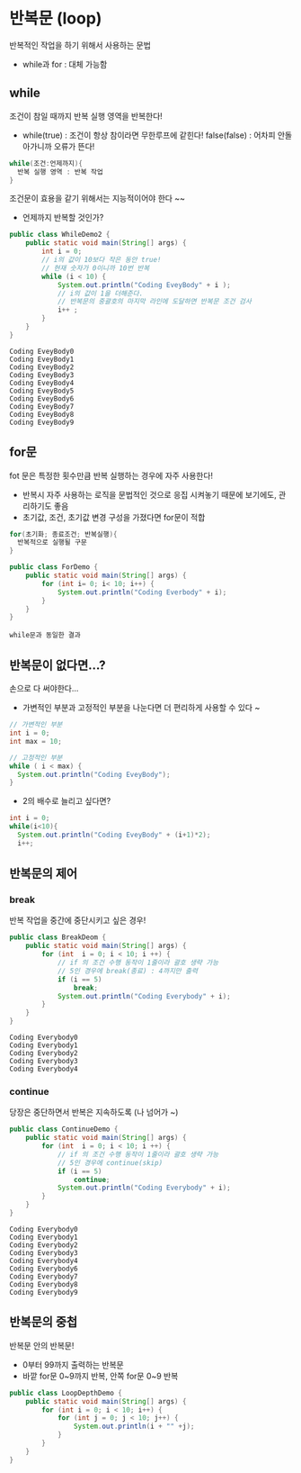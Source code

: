 # 반복문 (loop)
반복적인 작업을 하기 위해서 사용하는 문법
- while과 for : 대체 가능함

## while
조건이 참일 때까지 반복 실행 영역을 반복한다!
- while(true) : 조건이 항상 참이라면 무한루프에 같힌다!
  false(false) : 어차피 안돌아가니까 오류가 뜬다!
  
```java
while(조건:언제까지){
  반복 실행 영역 : 반복 작업
}
```

조건문이 효용을 같기 위해서는 지능적이어야 한다 ~~
- 언제까지 반복할 것인가?

```java
public class WhileDemo2 {
	public static void main(String[] args) {
		int i = 0;
		// i의 값이 10보다 작은 동안 true!
		// 현재 숫자가 0이니까 10번 반복
		while (i < 10) {
			System.out.println("Coding EveyBody" + i );
			// i의 값이 1을 더해준다.
			// 반복문의 중괄호의 마지막 라인에 도달하면 반복문 조건 검사
			i++ ;
		}
	}
}
```
```
Coding EveyBody0
Coding EveyBody1
Coding EveyBody2
Coding EveyBody3
Coding EveyBody4
Coding EveyBody5
Coding EveyBody6
Coding EveyBody7
Coding EveyBody8
Coding EveyBody9
```

## for문
fot 문은 특정한 횟수만큼 반복 실행하는 경우에 자주 사용한다!
- 반복시 자주 사용하는 로직을 문법적인 것으로 응집 시켜놓기 때문에 보기에도, 관리하기도 좋음
- 초기값, 조건, 초기값 변경 구성을 가졌다면 for문이 적합

```java
for(초기화; 종료조건; 반복실행){
  반복적으로 실행될 구문
}
```

```java
public class ForDemo {
	public static void main(String[] args) {
		for (int i= 0; i< 10; i++) {
			System.out.println("Coding Everbody" + i);
		}
	}
}
```
```
while문과 동일한 결과
```

## 반복문이 없다면...?
손으로 다 써야한다...  

- 가변적인 부분과 고정적인 부분을 나눈다면 더 편리하게 사용할 수 있다 ~
```java
// 가변적인 부분
int i = 0;
int max = 10;

// 고정적인 부분
while ( i < max) {
  System.out.println("Coding EveyBody");
}
```
- 2의 배수로 늘리고 싶다면?
```java
int i = 0;
while(i<10){
  System.out.println("Coding EveyBody" + (i+1)*2);
  i++;
```

## 반복문의 제어
### break
반복 작업을 중간에 중단시키고 싶은 경우!
```java
public class BreakDeom {
	public static void main(String[] args) {
		for (int  i = 0; i < 10; i ++) {
			// if 의 조건 수행 동작이 1줄이라 괄호 생략 가능
			// 5인 경우에 break(종료) : 4까지만 출력
			if (i == 5) 
				break;
			System.out.println("Coding Everybody" + i);
		}
	}
}
```
```
Coding Everybody0
Coding Everybody1
Coding Everybody2
Coding Everybody3
Coding Everybody4
```

### continue
당장은 중단하면서 반복은 지속하도록 (나 넘어가 ~)
```java
public class ContinueDemo {
	public static void main(String[] args) {
		for (int  i = 0; i < 10; i ++) {
			// if 의 조건 수행 동작이 1줄이라 괄호 생략 가능
			// 5인 경우에 continue(skip)
			if (i == 5) 
				continue;
			System.out.println("Coding Everybody" + i);
		}
	}
}
```
```
Coding Everybody0
Coding Everybody1
Coding Everybody2
Coding Everybody3
Coding Everybody4
Coding Everybody6
Coding Everybody7
Coding Everybody8
Coding Everybody9
```

## 반복문의 중첩
반복문 안의 반복문!

- 0부터 99까지 출력하는 반복문
- 바깥 for문 0~9까지 반복, 안쪽 for문 0~9 반복
```java
public class LoopDepthDemo {
	public static void main(String[] args) {
		for (int i = 0; i < 10; i++) {
			for (int j = 0; j < 10; j++) {
				System.out.println(i + "" +j);
			}
		}
	}
}
```
